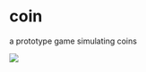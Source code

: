 # coin

a prototype game simulating coins

[<img src ="https://i.imgur.com/24solwy.png">](https://dakodadev.itch.io/coin)

